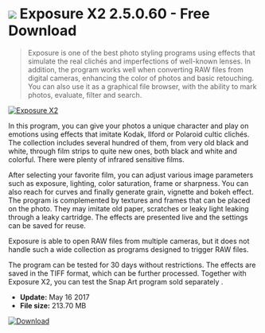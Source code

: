 # ![](https://cdn.softexe.net/static/icon/7/exposure-x2-11044.png) Exposure X2 2.5.0.60 - Free Download

> Exposure is one of the best photo styling programs using effects that simulate the real clichés and imperfections of well-known lenses. In addition, the program works well when converting RAW files from digital cameras, enhancing the color of photos and basic retouching. You can also use it as a graphical file browser, with the ability to mark photos, evaluate, filter and search.

[![Exposure X2](https://gallery.dpcdn.pl/imgc/Tools/63769/g_-_420x350_1.5_-_x20151124131456_0.png)](https://softexe.net/win/multimedia/graphics-design/exposure-x2:ppRdd.html)

In this program, you can give your photos a unique character and play on emotions using effects that imitate Kodak, Ilford or Polaroid cultic clichés. The collection includes several hundred of them, from very old black and white, through film strips to quite new ones, both black and white and colorful. There were plenty of infrared sensitive films.
 
 
 After selecting your favorite film, you can adjust various image parameters such as exposure, lighting, color saturation, frame or sharpness. You can also reach for curves and finally generate grain, vignette and bokeh effect. The program is complemented by textures and frames that can be placed on the photo. They may imitate old paper, scratches or leaky light leaking through a leaky cartridge. The effects are presented live and the settings can be saved for reuse.
 
 
 Exposure is able to open RAW files from multiple cameras, but it does not handle such a wide collection as programs designed to trigger RAW files. 
 
 
 The program can be tested for 30 days without restrictions. The effects are saved in the TIFF format, which can be further processed. Together with Exposure X2, you can test the Snap Art program sold separately .


- **Update:** May 16 2017
- **File size:** 213.70 MB

[![Download](https://cdn.softexe.net/static/img/download.png)](https://softexe.net/win/multimedia/graphics-design/exposure-x2:ppRdd.html)

